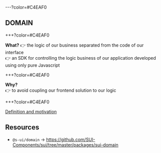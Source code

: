---?color=#C4EAF0

##  DOMAIN

+++?color=#C4EAF0

**What?** 
👉  the logic of our business separated from the code of our interface    
👉  an SDK for controlling the logic business of our application developed using only pure Javascript    

+++?color=#C4EAF0

**Why?**  
👉  to avoid coupling our frontend solution to our logic

+++?color=#C4EAF0

[Definition and motivation](../../docs/DOMAIN/1-Definition-and-motivation)


## Resources

- `@s-ui/domain` → https://github.com/SUI-Components/sui/tree/master/packages/sui-domain
